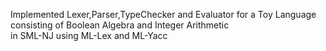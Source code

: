 Implemented Lexer,Parser,TypeChecker and Evaluator for a Toy Language
consisting of Boolean Algebra and Integer Arithmetic <br>
in SML-NJ using ML-Lex and ML-Yacc
